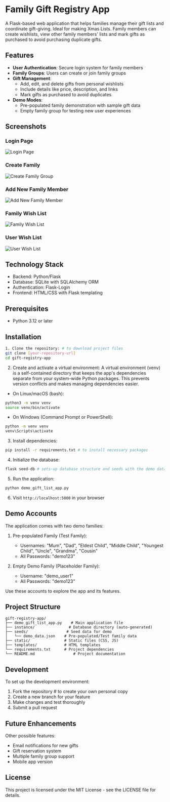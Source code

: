 # Family Gift Registry App

A Flask-based web application that helps families manage their gift lists and coordinate gift-giving. Ideal for making Xmas Lists. Family members can create wishlists, view other family members' lists and mark gifts as purchased to avoid purchasing duplicate gifts.

## Features

- **User Authentication**: Secure login system for family members
- **Family Groups**: Users can create or join family groups
- **Gift Management**: 
  - Add, edit, and delete gifts from personal wishlists
  - Include details like price, description, and links
  - Mark gifts as purchased to avoid duplicates
- **Demo Modes**:
  - Pre-populated family demonstration with sample gift data
  - Empty family group for testing new user experiences

## Screenshots  

### Login Page  
![Login Page](screenshots\login_page.png)  

### Create Family
![Create Family Group](screenshots\add_new_family_member.png)

### Add New Family Member
![Add New Family Member](screenshots\add_new_family_member.png)

### Family Wish List  
![Family Wish List](screenshots\family_wish_list.png)  

### User Wish List
![User Wish List](screenshots\user_wish_list.png)


## Technology Stack

- Backend: Python/Flask
- Database: SQLite with SQLAlchemy ORM
- Authentication: Flask-Login
- Frontend: HTML/CSS with Flask templating

## Prerequisites  

- Python 3.12 or later  

## Installation

```bash
1. Clone the repository: # to download project files 
git clone [your-repository-url]
cd gift-registry-app
```

2. Create and activate a virtual environment: 
A virtual environment (venv) is a self-contained directory that keeps the app's dependencies separate from your system-wide Python packages. This prevents version conflicts and makes managing dependencies easier.

- On Linux/macOS (bash):  
```bash
python3 -m venv venv
source venv/bin/activate
```  

- On Windows (Command Prompt or PowerShell):  
```cmd
python -m venv venv
venv\Scripts\activate
```  



3. Install dependencies: 
```bash
pip install -r requirements.txt # to install necessary packages
```

4. Initialize the database: 
```bash
flask seed-db # sets-up database structure and seeds with the demo data
```

5. Run the application:
```bash
python demo_gift_list_app.py
```

6. Visit `http://localhost:5000` in your browser

## Demo Accounts

The application comes with two demo families:

1. Pre-populated Family (Test Family):
   - Usernames:  "Mum", "Dad", "Eldest Child", "Middle Child", "Youngest Child", "Uncle", "Grandma", "Cousin"
   - All Passwords: "demo123"

2. Empty Demo Family (Placeholder Family):
   - Username: "demo_user1"
   - All Passwords: "demo123"

Use these accounts to explore the app and its features.

## Project Structure

```
gift-registry-app/
├── demo_gift_list_app.py    # Main application file
├── instance/               # Database directory (auto-generated)
├── seeds/                 # Seed data for demo
│   └── demo_data.json    # Pre-populated/Test family data
├── static/               # Static files (CSS, JS)
├── templates/            # HTML templates
└── requirements.txt      # Project dependencies
└── README.md                 # Project documentation
```

## Development

To set up the development environment:

1. Fork the repository                  # to create your own personal copy
2. Create a new branch for your feature
3. Make changes and test thoroughly
4. Submit a pull request

## Future Enhancements

Other possible features:
- Email notifications for new gifts
- Gift reservation system
- Multiple family group support
- Mobile app version

## License

This project is licensed under the MIT License - see the LICENSE file for details.

